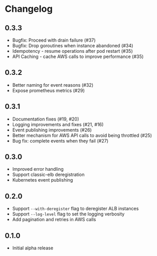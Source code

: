 # Changelog

## 0.3.3

+ Bugfix: Proceed with drain failure (#37)
+ Bugfix: Drop goroutines when instance abandoned (#34)
+ Idempotency - resume operations after pod restart (#35)
+ API Caching - cache AWS calls to improve performance (#35)

## 0.3.2

+ Better naming for event reasons (#32)
+ Expose prometheus metrics (#29)

## 0.3.1

+ Documentation fixes (#19, #20)
+ Logging improvements and fixes (#21, #16)
+ Event publishing improvements (#26)
+ Better mechanism for AWS API calls to avoid being throttled (#25)
+ Bug fix: complete events when they fail (#27)

## 0.3.0

+ Improved error handling
+ Support classic-elb deregistration
+ Kubernetes event publishing

## 0.2.0

+ Support `--with-deregister` flag to deregister ALB instances
+ Support `--log-level` flag to set the logging verbosity
+ Add pagination and retries in AWS calls

## 0.1.0

+ Initial alpha release
